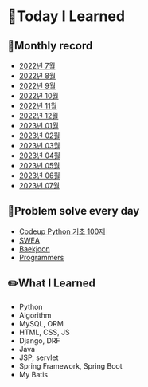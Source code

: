 # 📖Today I Learned

## 📅Monthly record

* [2022년 7월](./202207TIL.md)
* [2022년 8월](./202208TIL.md)
* [2022년 9월](./202209TIL.md)
* [2022년 10월](./202210TIL.md)
* [2022년 11월](./202211TIL.md)
* [2022년 12월](./202212TIL.md)
* [2023년 01월](./202301TIL.md)
* [2023년 02월](./202302TIL.md)
* [2023년 03월](./202303TIL.md)
* [2023년 04월](./202304TIL.md)
* [2023년 05월](./202305TIL.md)
* [2023년 06월](./202306TIL.md)
* [2023년 07월](./202307TIL.md)

## 💾Problem solve every day
* [Codeup Python 기초 100제](./Python_codeup/README.md)
* [SWEA](./SWEA/README.md)
* [Baekjoon](./Baekjoon/README.md)
* [Programmers](./programmers/)

## ✏️What I Learned
* Python
* Algorithm
* MySQL, ORM
* HTML, CSS, JS
* Django, DRF
* Java
* JSP, servlet
* Spring Framework, Spring Boot
* My Batis